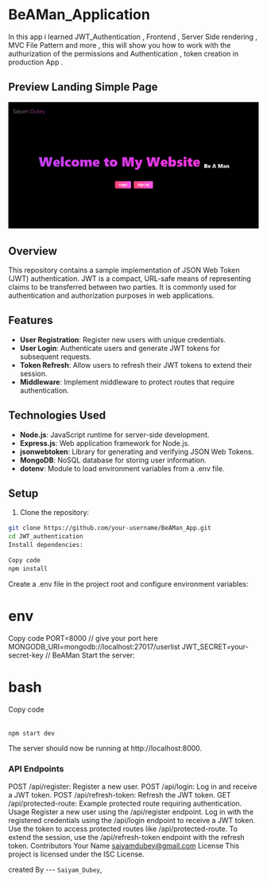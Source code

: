 # BeAMan_Application

In this app i learned JWT_Authentication , Frontend , Server Side rendering , MVC File Pattern and more , this will show you how to work with the authurization of the permissions and Authentication , token creation in production App .

## Preview Landing Simple Page

![Preview](https://github.com/saiyamdubey/BeAMan_App/blob/a4cfc3c7a3c8fb3a652eac51a82f86f24fb5f976/views/Screenshot%202024-01-16%20235222.png)

## Overview

This repository contains a sample implementation of JSON Web Token (JWT) authentication. JWT is a compact, URL-safe means of representing claims to be transferred between two parties. It is commonly used for authentication and authorization purposes in web applications.

## Features

- **User Registration**: Register new users with unique credentials.
- **User Login**: Authenticate users and generate JWT tokens for subsequent requests.
- **Token Refresh**: Allow users to refresh their JWT tokens to extend their session.
- **Middleware**: Implement middleware to protect routes that require authentication.

## Technologies Used

- **Node.js**: JavaScript runtime for server-side development.
- **Express.js**: Web application framework for Node.js.
- **jsonwebtoken**: Library for generating and verifying JSON Web Tokens.
- **MongoDB**: NoSQL database for storing user information.
- **dotenv**: Module to load environment variables from a .env file.

## Setup

1. Clone the repository:

```bash
git clone https://github.com/your-username/BeAMan_App.git
cd JWT_authentication
Install dependencies:
```

```bash
Copy code
npm install
```

Create a .env file in the project root and configure environment variables:

# env

Copy code
PORT=8000 // give your port here
MONGODB_URI=mongodb://localhost:27017/userlist
JWT_SECRET=your-secret-key // BeAMan
Start the server:

# bash

Copy code

```bash

npm start dev

```

The server should now be running at http://localhost:8000.

### API Endpoints

POST /api/register: Register a new user.
POST /api/login: Log in and receive a JWT token.
POST /api/refresh-token: Refresh the JWT token.
GET /api/protected-route: Example protected route requiring authentication.
Usage
Register a new user using the /api/register endpoint.
Log in with the registered credentials using the /api/login endpoint to receive a JWT token.
Use the token to access protected routes like /api/protected-route.
To extend the session, use the /api/refresh-token endpoint with the refresh token.
Contributors
Your Name saiyamdubey@gmail.com
License
This project is licensed under the ISC License.

created By --- `Saiyam_Dubey`,
